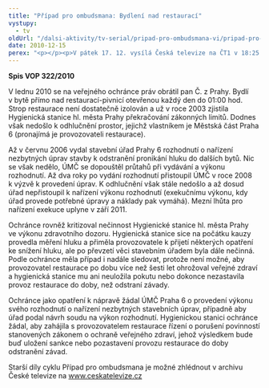 ```yaml
---
title: "Případ pro ombudsmana: Bydlení nad restaurací"
vystupy:
  - tv
oldUrl: "/dalsi-aktivity/tv-serial/pripad-pro-ombudsmana-vi/pripad-pro-ombudsmana-bydleni-nad-restauraci-1/"
date: 2010-12-15
perex: "<p></p><p>V pátek 17. 12. vysílá Česká televize na ČT1 v 18:25 poslední díl šestého cyklu pořadu Případ pro ombudsmana (repríze v pondělí 20. 12. ve 12:25 na ČT2). Díl nazvaný Bydlení nad restaurací vypráví o problému obtěžování nadměrným hlukem z restaurace a o průtazích při provedení nezbytných stavebních úprav k jeho odstranění. </p>"
---
```


<!-- imported from the old website -->

<p><strong>Spis VOP 322/2010</strong></p><p>V lednu 2010 se na veřejného ochránce práv obrátil pan Č. z Prahy. Bydlí v bytě přímo nad restaurací-pivnicí otevřenou každý den do 01:00 hod. Strop restaurace není dostatečně izolován a už v roce 2003 zjistila Hygienická stanice hl. města Prahy překračování zákonných limitů. Dodnes však nedošlo k odhlučnění prostor, jejichž vlastníkem je Městská část Praha 6 (pronajímá je provozovateli restaurace). </p><p>Až v červnu 2006 vydal stavební úřad Prahy 6 rozhodnutí o nařízení nezbytných úprav stavby k odstranění pronikání hluku do dalších bytů. Nic se však nedělo, ÚMČ se dopouštěl průtahů při vydávání a výkonu rozhodnutí. Až dva roky po vydání rozhodnutí přistoupil ÚMČ v roce 2008 k výzvě k provedení úprav. K odhlučnění však stále nedošlo a až dosud úřad nepřistoupil k nařízení výkonu rozhodnutí (exekučnímu výkonu, kdy úřad provede potřebné úpravy a náklady pak vymáhá). Mezní lhůta pro nařízení exekuce uplyne v září 2011.</p><p>Ochránce rovněž kritizoval nečinnost Hygienické stanice hl. města Prahy ve výkonu zdravotního dozoru. Hygienická stanice sice na počátku kauzy provedla měření hluku a přiměla provozovatele k přijetí některých opatření ke snížení hluku, ale po převzetí věci stavebním úřadem byla dále nečinná. Podle ochránce měla případ i nadále sledovat, protože není možné, aby provozovatel restaurace po dobu více než šesti let ohrožoval veřejné zdraví a hygienická stanice mu ani neuložila pokutu nebo dokonce nezastavila provoz restaurace do doby, než odstraní závady.</p><p>Ochránce jako opatření k nápravě žádal ÚMČ Praha 6 o provedení výkonu svého rozhodnutí o nařízení nezbytných stavebních úprav, případně aby úřad podal návrh soudu na výkon rozhodnutí. Hygienickou stanici ochránce žádal, aby zahájila s provozovatelem restaurace řízení o porušení povinností stanovených zákonem o ochraně veřejného zdraví, jehož výsledkem bude buď uložení sankce nebo pozastavení provozu restaurace do doby odstranění závad.</p><p></p><p></p><p>Starší díly cyklu Případ pro ombudsmana je možné zhlédnout v archivu České televize na <a title="Otevření do nového okna" href="http://www.ceskatelevize.cz/" target="_blank">www.ceskatelevize.cz</a> <img alt="" src="https://www.ochrance.cz/typo3/ext/od_linkdesc/icons/external.gif" class="od_linkdesc_icon_external" /> </p>
